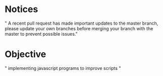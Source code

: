 
# Notices

" A recent pull request has made important updates to the master branch, please update your own branches before merging your branch with the master to prevent possible issues."

# Objective

" implementing javascript programs to improve scripts "
